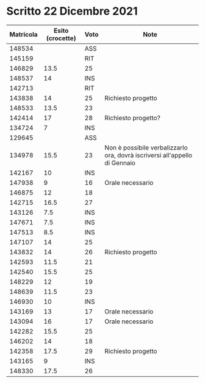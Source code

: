 # Scritto 22 Dicembre 2021

| Matricola | Esito (crocette) | Voto | Note                                                                       |
|-----------|------------------|------|----------------------------------------------------------------------------|
| 148534    |                  | ASS  |                                                                            |
| 145159    |                  | RIT  |                                                                            |
| 146829    | 13.5             | 25   |                                                                            |
| 148537    | 14               | INS  |                                                                            |
| 142713    |                  | RIT  |                                                                            |
| 143838    | 14               | 25   | Richiesto progetto                                                         |
| 148533    | 13.5             | 23   |                                                                            |
| 142414    | 17               | 28   | Richiesto progetto?                                                        |
| 134724    | 7                | INS  |                                                                            |
| 129645    |                  | ASS  |                                                                            |
| 134978    | 15.5             | 23   | Non è possibile verbalizzarlo ora, dovrà iscriversi all'appello di Gennaio |
| 142167    | 10               | INS  |                                                                            |
| 147938    | 9                | 16   | Orale necessario                                                           |
| 146875    | 12               | 18   |                                                                            |
| 142715    | 16.5             | 27   |                                                                            |
| 143126    | 7.5              | INS  |                                                                            |
| 147671    | 7.5              | INS  |                                                                            |
| 147513    | 8.5              | INS  |                                                                            |
| 147107    | 14               | 25   |                                                                            |
| 143832    | 14               | 26   | Richiesto progetto                                                         |
| 142593    | 11.5             | 21   |                                                                            |
| 142540    | 15.5             | 25   |                                                                            |
| 148229    | 12               | 19   |                                                                            |
| 148639    | 11.5             | 23   |                                                                            |
| 146930    | 10               | INS  |                                                                            |
| 143169    | 13               | 17   | Orale necessario                                                           |
| 143094    | 16               | 17   | Orale necessario                                                           |
| 142282    | 15.5             | 25   |                                                                            |
| 146202    | 14               | 18   |                                                                            |
| 142358    | 17.5             | 29   | Richiesto progetto                                                         |
| 143165    | 9                | INS  |                                                                            |
| 148330    | 17.5             | 26   |                                                                            |